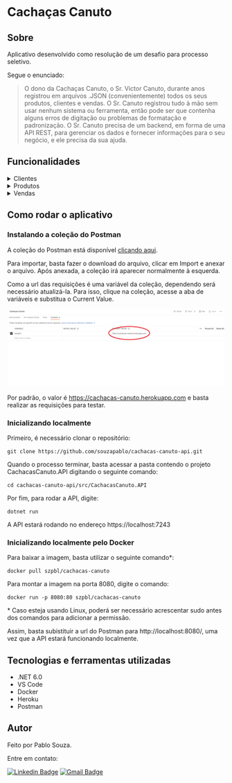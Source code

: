 # Cachaças Canuto

## Sobre

Aplicativo desenvolvido como resolução de um desafio para processo seletivo. 

Segue o enunciado:

> O dono da Cachaças Canuto, o Sr. Victor Canuto, durante anos registrou em arquivos .JSON
(convenientemente) todos os seus produtos, clientes e vendas. O Sr. Canuto registrou tudo à mão sem
usar nenhum sistema ou ferramenta, então pode ser que contenha alguns erros de digitação ou
problemas de formatação e padronização. O Sr. Canuto precisa de um backend, em forma de uma API
REST, para gerenciar os dados e fornecer informações para o seu negócio, e ele precisa da sua ajuda.

## Funcionalidades

<details>
    <summary>Clientes</summary>

  - [X] Busca textual por nome

  - [X] Filtro por data de nascimanento

  - [X] Dados do cliente por ID

</details>

<details>
    <summary>Produtos</summary>
    
  - [X] Busca textual por nome

  - [X] Filtro por teor alcóolico

  - [X] Dados do produto por ID

</details>

<details>
    <summary>Vendas</summary>
    
  - [X] Total de vendas por cliente

  - [X] Produtos mais comprados por cliente

  - [X] Filtro por data de venda

</details>

## Como rodar o aplicativo


### Instalando a coleção do Postman

A coleção do Postman está disponível [clicando aqui](https://www.getpostman.com/collections/a6e5ce2a019f8e0b62bd).

Para importar, basta fazer o download do arquivo, clicar em Import e anexar o arquivo. Após anexada, a coleção irá aparecer normalmente à esquerda.

Como a url das requisições é uma variável da coleção, dependendo será necessário atualizá-la. Para isso, clique na coleção, acesse a aba de variáveis e substitua o Current Value.

![Imagem](./assets/postman.png)

 Por padrão, o valor é https://cachacas-canuto.herokuapp.com e basta realizar as requisições para testar.

### Inicializando localmente

Primeiro, é necessário clonar o repositório:

    git clone https://github.com/souzapablo/cachacas-canuto-api.git

Quando o processo terminar, basta acessar a pasta contendo o projeto CachacasCanuto.API digitando o seguinte comando:

    cd cachacas-canuto-api/src/CachacasCanuto.API

Por fim, para rodar a API, digite:

    dotnet run

A API estará rodando no endereço https://localhost:7243

### Inicializando localmente pelo Docker

Para baixar a imagem, basta utilizar o seguinte comando*:

    docker pull szpbl/cachacas-canuto

Para montar a imagem na porta 8080, digite o comando:

    docker run -p 8080:80 szpbl/cachacas-canuto

\* Caso esteja usando Linux, poderá ser necessário acrescentar sudo antes dos comandos para adicionar a permissão.

Assim, basta subistituir a url do Postman para http://localhost:8080/, uma vez que a API estará funcionando localmente.

## Tecnologias e ferramentas utilizadas

- .NET 6.0
- VS Code
- Docker
- Heroku 
- Postman

## Autor

Feito por Pablo Souza.

Entre em contato:

[![Linkedin Badge](https://img.shields.io/badge/@szpbl-0077B5?style=for-the-badge&logo=linkedin&logoColor=white)](https://www.linkedin.com/in/szpbl/) 
[![Gmail Badge](https://img.shields.io/badge/oliveirasouzapablo@gmail.com-D14836?style=for-the-badge&logo=gmail&logoColor=white)](mailto:oliveirasouzapablo@gmail.com)
